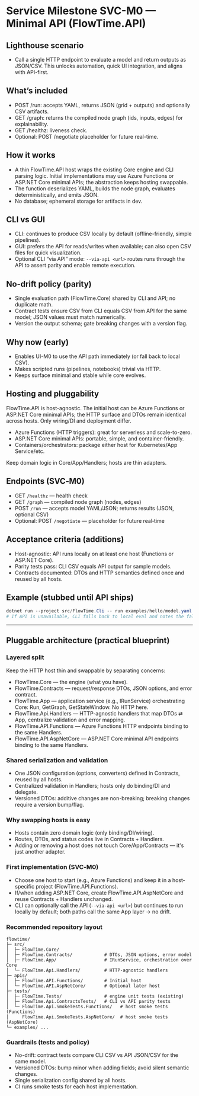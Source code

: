 # Service Milestone SVC-M0 — Minimal API (FlowTime.API)

## Lighthouse scenario

- Call a single HTTP endpoint to evaluate a model and return outputs as JSON/CSV. This unlocks automation, quick UI integration, and aligns with API-first.

## What’s included

- POST /run: accepts YAML, returns JSON (grid + outputs) and optionally CSV artifacts.
- GET /graph: returns the compiled node graph (ids, inputs, edges) for explainability.
- GET /healthz: liveness check.
- Optional: POST /negotiate placeholder for future real-time.

## How it works

- A thin FlowTime.API host wraps the existing Core engine and CLI parsing logic. Initial implementations may use Azure Functions or ASP.NET Core minimal APIs; the abstraction keeps hosting swappable.
- The function deserializes YAML, builds the node graph, evaluates deterministically, and emits JSON.
- No database; ephemeral storage for artifacts in dev.

## CLI vs GUI

- CLI: continues to produce CSV locally by default (offline-friendly, simple pipelines).
- GUI: prefers the API for reads/writes when available; can also open CSV files for quick visualization.
- Optional CLI “via API” mode: `--via-api <url>` routes runs through the API to assert parity and enable remote execution.

## No-drift policy (parity)

- Single evaluation path (FlowTime.Core) shared by CLI and API; no duplicate math.
- Contract tests ensure CSV from CLI equals CSV from API for the same model; JSON values must match numerically.
- Version the output schema; gate breaking changes with a version flag.

## Why now (early)

- Enables UI-M0 to use the API path immediately (or fall back to local CSV).
- Makes scripted runs (pipelines, notebooks) trivial via HTTP.
- Keeps surface minimal and stable while core evolves.

## Hosting and pluggability

FlowTime.API is host-agnostic. The initial host can be Azure Functions or ASP.NET Core minimal APIs; the HTTP surface and DTOs remain identical across hosts. Only wiring/DI and deployment differ.

- Azure Functions (HTTP triggers): great for serverless and scale-to-zero.
- ASP.NET Core minimal APIs: portable, simple, and container-friendly.
- Containers/orchestrators: package either host for Kubernetes/App Service/etc.

Keep domain logic in Core/App/Handlers; hosts are thin adapters.

## Endpoints (SVC‑M0)

- GET `/healthz` — health check
- GET `/graph` — compiled node graph (nodes, edges)
- POST `/run` — accepts model YAML/JSON; returns results (JSON, optional CSV)
- Optional: POST `/negotiate` — placeholder for future real‑time

## Acceptance criteria (additions)

- Host-agnostic: API runs locally on at least one host (Functions or ASP.NET Core).
- Parity tests pass: CLI CSV equals API output for sample models.
- Contracts documented: DTOs and HTTP semantics defined once and reused by all hosts.

## Example (stubbed until API ships)

```powershell
dotnet run --project src/FlowTime.Cli -- run examples/hello/model.yaml --out out/hello --via-api http://localhost:7071
# If API is unavailable, CLI falls back to local eval and notes the fallback.
```

---

## Pluggable architecture (practical blueprint)

### Layered split

Keep the HTTP host thin and swappable by separating concerns:

- FlowTime.Core — the engine (what you have).
- FlowTime.Contracts — request/response DTOs, JSON options, and error contract.
- FlowTime.App — application service (e.g., IRunService) orchestrating Core: Run, GetGraph, GetStateWindow. No HTTP here.
- FlowTime.Api.Handlers — HTTP-agnostic handlers that map DTOs ⇄ App, centralize validation and error mapping.
- FlowTime.API.Functions — Azure Functions HTTP endpoints binding to the same Handlers.
- FlowTime.API.AspNetCore — ASP.NET Core minimal API endpoints binding to the same Handlers.

### Shared serialization and validation

- One JSON configuration (options, converters) defined in Contracts, reused by all hosts.
- Centralized validation in Handlers; hosts only do binding/DI and delegate.
- Versioned DTOs: additive changes are non-breaking; breaking changes require a version bump/flag.

### Why swapping hosts is easy

- Hosts contain zero domain logic (only binding/DI/wiring).
- Routes, DTOs, and status codes live in Contracts + Handlers.
- Adding or removing a host does not touch Core/App/Contracts — it's just another adapter.

### First implementation (SVC‑M0)

- Choose one host to start (e.g., Azure Functions) and keep it in a host-specific project (FlowTime.API.Functions).
- If/when adding ASP.NET Core, create FlowTime.API.AspNetCore and reuse Contracts + Handlers unchanged.
- CLI can optionally call the API (`--via-api <url>`) but continues to run locally by default; both paths call the same App layer → no drift.

### Recommended repository layout

```
flowtime/
├─ src/
│  ├─ FlowTime.Core/
│  ├─ FlowTime.Contracts/            # DTOs, JSON options, error model
│  ├─ FlowTime.App/                  # IRunService, orchestration over Core
│  └─ FlowTime.Api.Handlers/         # HTTP-agnostic handlers
├─ apis/
│  ├─ FlowTime.API.Functions/        # Initial host
│  └─ FlowTime.API.AspNetCore/       # Optional later host
├─ tests/
│  ├─ FlowTime.Tests/                # engine unit tests (existing)
│  ├─ FlowTime.Api.ContractsTests/   # CLI vs API parity tests
│  └─ FlowTime.Api.SmokeTests.Functions/   # host smoke tests (Functions)
│     FlowTime.Api.SmokeTests.AspNetCore/  # host smoke tests (AspNetCore)
└─ examples/ ...
```

### Guardrails (tests and policy)

- No-drift: contract tests compare CLI CSV vs API JSON/CSV for the same model.
- Versioned DTOs: bump minor when adding fields; avoid silent semantic changes.
- Single serialization config shared by all hosts.
- CI runs smoke tests for each host implementation.
